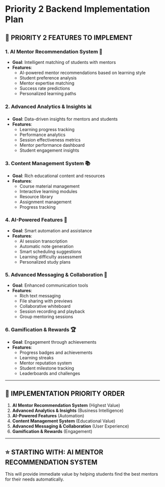 # Priority 2 Backend Implementation Plan

## 🎯 **PRIORITY 2 FEATURES TO IMPLEMENT**

### 1. **AI Mentor Recommendation System** 🤖
- **Goal**: Intelligent matching of students with mentors
- **Features**:
  - AI-powered mentor recommendations based on learning style
  - Student preference analysis
  - Mentor expertise matching
  - Success rate predictions
  - Personalized learning paths

### 2. **Advanced Analytics & Insights** 📊
- **Goal**: Data-driven insights for mentors and students
- **Features**:
  - Learning progress tracking
  - Performance analytics
  - Session effectiveness metrics
  - Mentor performance dashboard
  - Student engagement insights

### 3. **Content Management System** 📚
- **Goal**: Rich educational content and resources
- **Features**:
  - Course material management
  - Interactive learning modules
  - Resource library
  - Assignment management
  - Progress tracking

### 4. **AI-Powered Features** 🧠
- **Goal**: Smart automation and assistance
- **Features**:
  - AI session transcription
  - Automatic note generation
  - Smart scheduling suggestions
  - Learning difficulty assessment
  - Personalized study plans

### 5. **Advanced Messaging & Collaboration** 💬
- **Goal**: Enhanced communication tools
- **Features**:
  - Rich text messaging
  - File sharing with previews
  - Collaborative whiteboard
  - Session recording and playback
  - Group mentoring sessions

### 6. **Gamification & Rewards** 🏆
- **Goal**: Engagement through achievements
- **Features**:
  - Progress badges and achievements
  - Learning streaks
  - Mentor reputation system
  - Student milestone tracking
  - Leaderboards and challenges

---

## 🚀 **IMPLEMENTATION PRIORITY ORDER**

1. **AI Mentor Recommendation System** (Highest Value)
2. **Advanced Analytics & Insights** (Business Intelligence)
3. **AI-Powered Features** (Automation)
4. **Content Management System** (Educational Value)
5. **Advanced Messaging & Collaboration** (User Experience)
6. **Gamification & Rewards** (Engagement)

---

## ⭐ **STARTING WITH: AI MENTOR RECOMMENDATION SYSTEM**

This will provide immediate value by helping students find the best mentors for their needs automatically.
